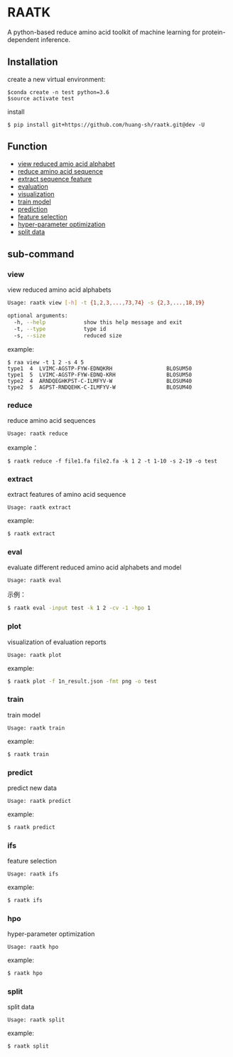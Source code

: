 # RAATK
A python-based reduce amino acid toolkit of machine learning for protein-dependent inference.

Installation
------------
create a new virtual environment:
```{.sourceCode .bash}
$conda create -n test python=3.6
$source activate test
```
install
``` {.sourceCode .bash}
$ pip install git+https://github.com/huang-sh/raatk.git@dev -U
```
 Function
 ------------
- [view reduced amio acid alphabet](#sc-view)
- [reduce amino acid sequence](#sc-reduce)
- [extract sequence feature](#sc-extract)    
- [evaluation](#sc-eval)    
- [visualization](#sc-plot)    
- [train model](#sc-train)    
- [prediction](#sc-predict)    
- [feature selection](#sc-ifs)   
- [hyper-parameter optimization](#sc-hpo)    
- [split data](#sc-split)


sub-command
------------
### <a name="sc-view">view</a>
view reduced amino acid alphabets
```bash
Usage: raatk view [-h] -t {1,2,3,...,73,74} -s {2,3,...,18,19}

optional arguments:
  -h, --help            show this help message and exit
  -t, --type            type id
  -s, --size            reduced size
```
example:
``` {.sourceCode .bash}
$ raa view -t 1 2 -s 4 5
type1  4  LVIMC-AGSTP-FYW-EDNQKRH                 BLOSUM50
type1  5  LVIMC-AGSTP-FYW-EDNQ-KRH                BLOSUM50
type2  4  ARNDQEGHKPST-C-ILMFYV-W                 BLOSUM40
type2  5  AGPST-RNDQEHK-C-ILMFYV-W                BLOSUM40
```

### <a name="sc-reduce">reduce</a>
reduce amino acid sequences
```
Usage: raatk reduce
```

example：
``` {.sourceCode .bash}
$ raatk reduce -f file1.fa file2.fa -k 1 2 -t 1-10 -s 2-19 -o test
```


### <a name="sc-extract">extract</a>

extract features of  amino acid sequence 

```
Usage: raatk extract
```

example:

```bash
$ raatk extract
```

### <a name="sc-eval">eval</a>

evaluate different reduced amino acid alphabets and model
```
Usage: raatk eval
```



示例：
``` bash
$ raatk eval -input test -k 1 2 -cv -1 -hpo 1
```
### <a name="sc-plot">plot</a>
visualization of evaluation reports
```
Usage: raatk plot
```



example:
``` bash
$ raatk plot -f 1n_result.json -fmt png -o test
```
### <a name="sc-train">train</a>
train model
```
Usage: raatk train
```

example:
``` bash
$ raatk train
```

### <a name="sc-predict">predict</a>

predict new data 

```
Usage: raatk predict
```

example:

```bash
$ raatk predict 
```

### <a name="sc-ifs">ifs</a>

feature selection

```
Usage: raatk ifs
```

example:

```bash
$ raatk ifs
```

### <a name="sc-hpo">hpo</a>

hyper-parameter optimization

```
Usage: raatk hpo
```

example:

```bash
$ raatk hpo
```

### <a name="sc-split">split</a>

split data

```
Usage: raatk split
```

example:

```bash
$ raatk split
```

